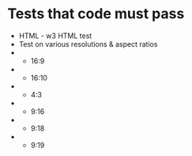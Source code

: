 # Tests that code must pass

- HTML - w3 HTML test
- Test on various resolutions & aspect ratios
- - 16:9
- - 16:10
- - 4:3
- - 9:16
- - 9:18
- - 9:19
